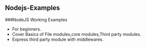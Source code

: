 ## Nodejs-Examples

###NodeJS Working Examples

* For beginners.
* Cover Basics of File modules,core modules,Third party modules.
* Express third party module with middlewares.
